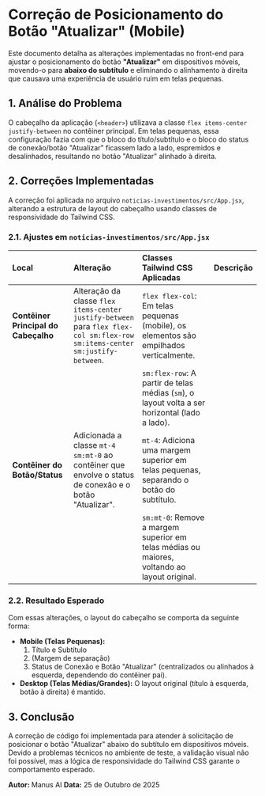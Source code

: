 # Correção de Posicionamento do Botão "Atualizar" (Mobile)

Este documento detalha as alterações implementadas no front-end para ajustar o posicionamento do botão **"Atualizar"** em dispositivos móveis, movendo-o para **abaixo do subtítulo** e eliminando o alinhamento à direita que causava uma experiência de usuário ruim em telas pequenas.

## 1. Análise do Problema

O cabeçalho da aplicação (`<header>`) utilizava a classe `flex items-center justify-between` no contêiner principal. Em telas pequenas, essa configuração fazia com que o bloco do título/subtítulo e o bloco do status de conexão/botão "Atualizar" ficassem lado a lado, espremidos e desalinhados, resultando no botão "Atualizar" alinhado à direita.

## 2. Correções Implementadas

A correção foi aplicada no arquivo `noticias-investimentos/src/App.jsx`, alterando a estrutura de layout do cabeçalho usando classes de responsividade do Tailwind CSS.

### 2.1. Ajustes em `noticias-investimentos/src/App.jsx`

| Local | Alteração | Classes Tailwind CSS Aplicadas | Descrição |
| :--- | :--- | :--- | :--- |
| **Contêiner Principal do Cabeçalho** | Alteração da classe `flex items-center justify-between` para `flex flex-col sm:flex-row sm:items-center sm:justify-between`. | `flex flex-col`: Em telas pequenas (mobile), os elementos são empilhados verticalmente. |
| | | `sm:flex-row`: A partir de telas médias (`sm`), o layout volta a ser horizontal (lado a lado). |
| **Contêiner do Botão/Status** | Adicionada a classe `mt-4 sm:mt-0` ao contêiner que envolve o status de conexão e o botão "Atualizar". | `mt-4`: Adiciona uma margem superior em telas pequenas, separando o botão do subtítulo. |
| | | `sm:mt-0`: Remove a margem superior em telas médias ou maiores, voltando ao layout original. |

### 2.2. Resultado Esperado

Com essas alterações, o layout do cabeçalho se comporta da seguinte forma:

*   **Mobile (Telas Pequenas):**
    1.  Título e Subtítulo
    2.  (Margem de separação)
    3.  Status de Conexão e Botão "Atualizar" (centralizados ou alinhados à esquerda, dependendo do contêiner pai).
*   **Desktop (Telas Médias/Grandes):** O layout original (título à esquerda, botão à direita) é mantido.

## 3. Conclusão

A correção de código foi implementada para atender à solicitação de posicionar o botão "Atualizar" abaixo do subtítulo em dispositivos móveis. Devido a problemas técnicos no ambiente de teste, a validação visual não foi possível, mas a lógica de responsividade do Tailwind CSS garante o comportamento esperado.

**Autor:** Manus AI
**Data:** 25 de Outubro de 2025
